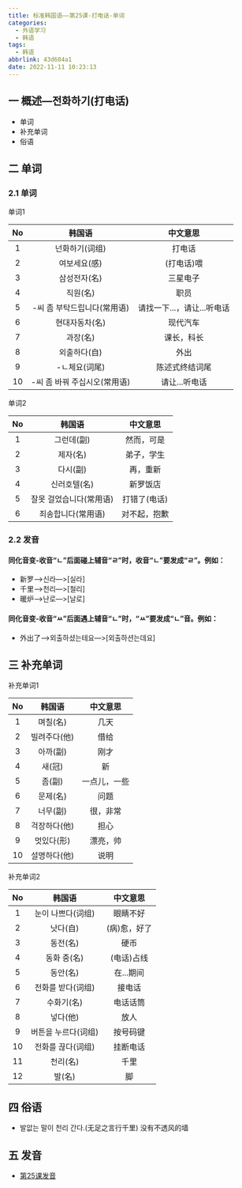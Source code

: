 ```yaml
---
title: 标准韩国语——第25课-打电话-单词
categories:
  - 外语学习
  - 韩语
tags:
  - 韩语
abbrlink: 43d604a1
date: 2022-11-11 10:23:13
---
```

## 一 概述—전화하기(打电话)

* 单词
* 补充单词
* 俗语

<!--more-->

## 二 单词

### 2.1 单词

单词1

|  No  |            韩国语            |          中文意思          |
| :--: | :--------------------------: | :------------------------: |
|  1   |        넌화하기(词组)        |           打电话           |
|  2   |         여보세요(感)         |         (打电话)喂         |
|  3   |         삼성전자(名)         |          三星电子          |
|  4   |           직원(名)           |            职员            |
|  5   | -씨 좀 부탁드립니다(常用语)  | 请找一下...，请让...听电话 |
|  6   |        현대자동차(名)        |          现代汽车          |
|  7   |           과장(名)           |         课长，科长         |
|  8   |         외출하다(自)         |            外出            |
|  9   |        -ㄴ체요(词尾)         |       陈述式终结词尾       |
|  10  | -씨 좀 바꿔 주십시오(常用语) |       请让...听电话        |

单词2

|  No  |         韩国语          |   中文意思   |
| :--: | :---------------------: | :----------: |
|  1   |       그런데(副)        |  然而，可是  |
|  2   |        제자(名)         |  弟子，学生  |
|  3   |        다시(副)         |   再，重新   |
|  4   |      신러호텔(名)       |   新罗饭店   |
|  5   | 잘못 걸었습니다(常用语) | 打错了(电话) |
|  6   |   죄송합니다(常用语)    | 对不起，抱歉 |

### 2.2 发音

#### 同化音变-收音“ㄴ”后面碰上辅音“ㄹ”时，收音“ㄴ”要发成“ㄹ”。例如：

* 新罗—>신라—>[실라]
* 千里—>천리—>[철리]
* 暖炉—>난로—>[날로]

#### 同化音变-收音“ㅆ”后面遇上辅音“ㄴ”时，“ㅆ”要发成“ㄴ”音。例如：

* 外出了—>외출하셨는테요—>[외출하션는데요]

## 三 补充单词

补充单词1

|  No  |    韩国语    |   中文意思   |
| :--: | :----------: | :----------: |
|  1   |   며칠(名)   |     几天     |
|  2   | 빌려주다(他) |     借给     |
|  3   |   아까(副)   |     刚才     |
|  4   |    새(冠)    |      新      |
|  5   |    좀(副)    | 一点儿，一些 |
|  6   |   문제(名)   |     问题     |
|  7   |   너무(副)   |   很，非常   |
|  8   | 걱장하다(他) |     担心     |
|  9   |  멋있다(形)  |   漂亮，帅   |
|  10  | 설명하다(他) |     说明     |

补充单词2

|  No  |       韩国语        |   中文意思   |
| :--: | :-----------------: | :----------: |
|  1   |  눈이 나쁘다(词组)  |   眼睛不好   |
|  2   |      낫다(自)       | (病)愈，好了 |
|  3   |      동전(名)       |     硬币     |
|  4   |     동화 중(名)     |  (电话)占线  |
|  5   |      동안(名)       |  在...期间   |
|  6   |  전화를 받다(词组)  |    接电话    |
|  7   |     수화기(名)      |   电话话筒   |
|  8   |      넣다(他)       |     放人     |
|  9   | 버튼을 누르다(词组) |   按号码键   |
|  10  |  전화를 끊다(词组)  |   挂断电话   |
|  11  |      천리(名)       |     千里     |
|  12  |       발(名)        |      脚      |

## 四 俗语

* 발앖는 말이 천리 간다.(无足之言行千里) 没有不透风的墙

## 五 发音

* [第25课发音][1]



[1]:https://biz.cli.im/test/MN485339?coding=I4eosu&qrurl=http%3A%2F%2Fqr31.cn%2FI4eosu&gtype=2


